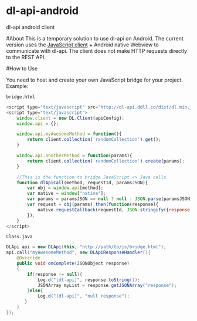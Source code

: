 dl-api-android
===

dl-api android client

#About
This is a temporary solution to use dl-api on Android. The current version uses the [JavaScript client](https://github.com/doubleleft/dl-api-javascript) + Android native Webview to communicate with dl-api. The client does not make HTTP requests directly to the REST API.

#How to Use

You need to host and create your own JavaScript bridge for your project.
Example:

`bridge.html`
```javascript
<script type="text/javascript" src="http://dl-api.ddll.co/dist/dl.min.js"></script>
<script type="text/javascript">
	window.client = new DL.Client(apiConfig);
	window.api = {};

	window.api.myAwesomeMethod = function(){
		return client.collection('randomCollection').get();
	}

	window.api.anotherMethod = function(params){
		return client.collection('randomCollection').create(params);
	}

	//This is the function to bridge JavaScript <> Java calls	
	function dlApiCall(method, requestId, paramsJSON){
		var obj = window.api[method];
		var native = window["native"];
		var params = paramsJSON == null ? null : JSON.parse(paramsJSON); 
		var request = obj(params).then(function(response){
			native.requestCallback(requestId, JSON.stringify({response:response}));	
		});
	}	
</script>
```

`Class.java`
```java
DLApi api = new DLApi(this, "http://path/to/js/bridge.html");
api.call("myAwesomeMethod", new DLApiResponseHandler(){
	@Override
	public void onComplete(JSONObject response)
	{
		if(response != null){
			Log.d("[dl-api]", response.toString());
			JSONArray myList = response.getJSONArray("response");
		}else{
			Log.d("[dl-api]", "null response");
	   }
	}
});
```


